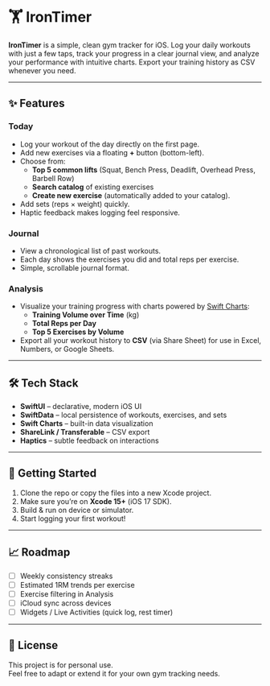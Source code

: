 # 🏋️ IronTimer

**IronTimer** is a simple, clean gym tracker for iOS. Log your daily workouts with just a few taps, track your progress in a clear journal view, and analyze your performance with intuitive charts. Export your training history as CSV whenever you need.

---

## ✨ Features

### Today
- Log your workout of the day directly on the first page.
- Add new exercises via a floating **+** button (bottom-left).
- Choose from:
  - **Top 5 common lifts** (Squat, Bench Press, Deadlift, Overhead Press, Barbell Row)
  - **Search catalog** of existing exercises
  - **Create new exercise** (automatically added to your catalog).
- Add sets (reps × weight) quickly.
- Haptic feedback makes logging feel responsive.

### Journal
- View a chronological list of past workouts.
- Each day shows the exercises you did and total reps per exercise.
- Simple, scrollable journal format.

### Analysis
- Visualize your training progress with charts powered by [Swift Charts](https://developer.apple.com/documentation/charts):
  - **Training Volume over Time** (kg)
  - **Total Reps per Day**
  - **Top 5 Exercises by Volume**
- Export all your workout history to **CSV** (via Share Sheet) for use in Excel, Numbers, or Google Sheets.

---

## 🛠️ Tech Stack

- **SwiftUI** – declarative, modern iOS UI
- **SwiftData** – local persistence of workouts, exercises, and sets
- **Swift Charts** – built-in data visualization
- **ShareLink / Transferable** – CSV export
- **Haptics** – subtle feedback on interactions

---

## 🚀 Getting Started

1. Clone the repo or copy the files into a new Xcode project.
2. Make sure you’re on **Xcode 15+** (iOS 17 SDK).
3. Build & run on device or simulator.
4. Start logging your first workout!

---

## 📈 Roadmap

- [ ] Weekly consistency streaks
- [ ] Estimated 1RM trends per exercise
- [ ] Exercise filtering in Analysis
- [ ] iCloud sync across devices
- [ ] Widgets / Live Activities (quick log, rest timer)

---

## 📜 License

This project is for personal use.  
Feel free to adapt or extend it for your own gym tracking needs.


